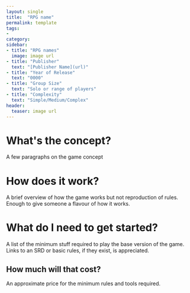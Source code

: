 ```yaml
---
layout: single
title:  "RPG name"
permalink: template
tags:
- 
category: 
sidebar:
- title: "RPG names"
  image: image url
- title: "Publisher"
  text: "[Publisher Name](url)"
- title: "Year of Release"
  text: "0000"
- title: "Group Size"
  text: "Solo or range of players"
- title: "Complexity"
  text: "Simple/Medium/Complex"
header:
  teaser: image url
---
```


# What's the concept?

A few paragraphs on the game concept

# How does it work?

A brief overview of how the game works but not reproduction of rules. Enough to give someone a flavour of how it works.

# What do I need to get started?

A list of the minimum stuff required to play the base version of the game. Links to an SRD or basic rules, if they exist, is appreciated.

## How much will that cost?

An approximate price for the minimum rules and tools required.